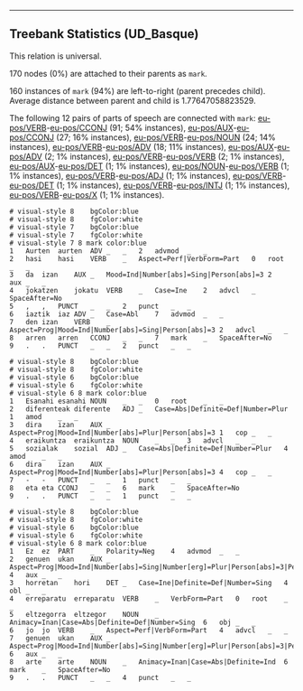 

--------------------------------------------------------------------------------

## Treebank Statistics (UD_Basque)

This relation is universal.

170 nodes (0%) are attached to their parents as `mark`.

160 instances of `mark` (94%) are left-to-right (parent precedes child).
Average distance between parent and child is 1.77647058823529.

The following 12 pairs of parts of speech are connected with `mark`: [eu-pos/VERB]()-[eu-pos/CCONJ]() (91; 54% instances), [eu-pos/AUX]()-[eu-pos/CCONJ]() (27; 16% instances), [eu-pos/VERB]()-[eu-pos/NOUN]() (24; 14% instances), [eu-pos/VERB]()-[eu-pos/ADV]() (18; 11% instances), [eu-pos/AUX]()-[eu-pos/ADV]() (2; 1% instances), [eu-pos/VERB]()-[eu-pos/VERB]() (2; 1% instances), [eu-pos/AUX]()-[eu-pos/DET]() (1; 1% instances), [eu-pos/NOUN]()-[eu-pos/VERB]() (1; 1% instances), [eu-pos/VERB]()-[eu-pos/ADJ]() (1; 1% instances), [eu-pos/VERB]()-[eu-pos/DET]() (1; 1% instances), [eu-pos/VERB]()-[eu-pos/INTJ]() (1; 1% instances), [eu-pos/VERB]()-[eu-pos/X]() (1; 1% instances).


~~~ conllu
# visual-style 8	bgColor:blue
# visual-style 8	fgColor:white
# visual-style 7	bgColor:blue
# visual-style 7	fgColor:white
# visual-style 7 8 mark	color:blue
1	Aurten	aurten	ADV	_	_	2	advmod	_	_
2	hasi	hasi	VERB	_	Aspect=Perf|VerbForm=Part	0	root	_	_
3	da	izan	AUX	_	Mood=Ind|Number[abs]=Sing|Person[abs]=3	2	aux	_	_
4	jokatzen	jokatu	VERB	_	Case=Ine	2	advcl	_	SpaceAfter=No
5	,	,	PUNCT	_	_	2	punct	_	_
6	iaztik	iaz	ADV	_	Case=Abl	7	advmod	_	_
7	den	izan	VERB	_	Aspect=Prog|Mood=Ind|Number[abs]=Sing|Person[abs]=3	2	advcl	_	_
8	arren	arren	CCONJ	_	_	7	mark	_	SpaceAfter=No
9	.	.	PUNCT	_	_	2	punct	_	_

~~~


~~~ conllu
# visual-style 8	bgColor:blue
# visual-style 8	fgColor:white
# visual-style 6	bgColor:blue
# visual-style 6	fgColor:white
# visual-style 6 8 mark	color:blue
1	Esanahi	esanahi	NOUN	_	_	0	root	_	_
2	diferenteak	diferente	ADJ	_	Case=Abs|Definite=Def|Number=Plur	1	amod	_	_
3	dira	izan	AUX	_	Aspect=Prog|Mood=Ind|Number[abs]=Plur|Person[abs]=3	1	cop	_	_
4	eraikuntza	eraikuntza	NOUN	_	_	3	advcl	_	_
5	sozialak	sozial	ADJ	_	Case=Abs|Definite=Def|Number=Plur	4	amod	_	_
6	dira	izan	AUX	_	Aspect=Prog|Mood=Ind|Number[abs]=Plur|Person[abs]=3	4	cop	_	_
7	-	-	PUNCT	_	_	1	punct	_	_
8	eta	eta	CCONJ	_	_	6	mark	_	SpaceAfter=No
9	.	.	PUNCT	_	_	1	punct	_	_

~~~


~~~ conllu
# visual-style 8	bgColor:blue
# visual-style 8	fgColor:white
# visual-style 6	bgColor:blue
# visual-style 6	fgColor:white
# visual-style 6 8 mark	color:blue
1	Ez	ez	PART	_	Polarity=Neg	4	advmod	_	_
2	genuen	ukan	AUX	_	Aspect=Prog|Mood=Ind|Number[abs]=Sing|Number[erg]=Plur|Person[abs]=3|Person[erg]=1	4	aux	_	_
3	horretan	hori	DET	_	Case=Ine|Definite=Def|Number=Sing	4	obl	_	_
4	erreparatu	erreparatu	VERB	_	VerbForm=Part	0	root	_	_
5	eltzegorra	eltzegor	NOUN	_	Animacy=Inan|Case=Abs|Definite=Def|Number=Sing	6	obj	_	_
6	jo	jo	VERB	_	Aspect=Perf|VerbForm=Part	4	advcl	_	_
7	genuen	ukan	AUX	_	Aspect=Prog|Mood=Ind|Number[abs]=Sing|Number[erg]=Plur|Person[abs]=3|Person[erg]=1	6	aux	_	_
8	arte	arte	NOUN	_	Animacy=Inan|Case=Abs|Definite=Ind	6	mark	_	SpaceAfter=No
9	.	.	PUNCT	_	_	4	punct	_	_

~~~


